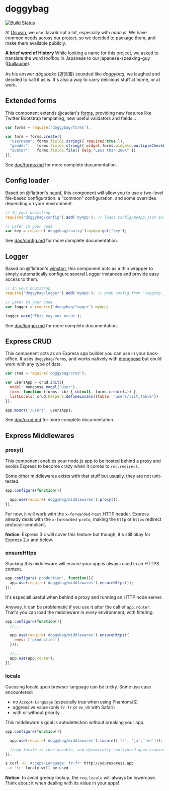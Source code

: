 # doggybag

[![Build Status](https://secure.travis-ci.org/Dijiwan/doggybag.png?branch=master)](http://travis-ci.org/Dijiwan/doggybag)

At [Dijiwan](http://dijiwan.com), we use JavaScript a lot, especially with *node.js*.
We have common needs across our project, so we decided to package them, and
make them available publicly.

**A brief word of History**
While looking a name for this project, we asked to translate the word *toolbox*
in Japanese to our japanese-speaking-guy
([Guillaume](https://github.com/gmarty)).

As his answer *dôgubako* (道具箱) sounded like *doggybag*, we laughed and decided to call it as is.
It's also a way to carry delicious stuff at home, or at work.



## Extended forms

This component extends @caolan's [forms](https://github.com/caolan/forms), providing new features like Twitter Bootstrap
templating, new useful validators and fields…

```javascript
var forms = require('doggybag/forms');

var form = forms.create({
  "username": forms.fields.string({ required:true }),
  "gender":   forms.fields.string({ widget:forms.widgets.multipleCheckbox({}), choices:['M','F','X'], validators:[forms.validators.choices()] }),
  "avatar":   forms.fields.file({ help:"Less than 200K" })
});
```

See [doc/forms.md](https://github.com/Dijiwan/doggybag/tree/master/doc/forms.md) for more complete documentation.



## Config loader

Based on @flatiron's [nconf](https://github.com/flatiron/nconf), this component will allow you to use a two-level
file-based configuration: a "common" configuration, and some overrides depending on your environment.

```javascript
// In your bootstrap
require('doggybag/config').add('myApp'); // loads config/myApp.json and config/myApp.production.json

// Later in your code
var key = require('doggybag/config').myApp.get('key');
```

See [doc/config.md](https://github.com/Dijiwan/doggybag/tree/master/doc/config.md) for more complete documentation.



## Logger

Based on @flatiron's [winston](https://github.com/flatiron/winston), this component acts as a thin wrapper to simply
automatically configure several Logger instances and provide easy access to them.

```javascript
// In your bootstrap
require('doggybag/logger').add('myApp'); // grab config from 'logging.json', key "myApp"

// Later in your code
var logger = require('doggybag/logger').myApp;

logger.warn('This may not occur');
```

See [doc/logger.md](https://github.com/Dijiwan/doggybag/tree/master/doc/logger.md) for more complete documentation.



## Express CRUD

This component acts as an Express app builder you can use in your back-office. It uses `doggybag/forms`, and works
natively with [mongoose](http://mongoosejs.com/) but could work with any type of data.

```javascript
var crud = require('doggybag/crud');

var usersApp = crud.init({
  model: mongoose.model('User'),
  form: function (forms, cb) { cb(null, forms.create(…)) },
  listLocals: crud.helpers.defineLocals({table: "users/list_table"})
});

app.mount('/users', usersApp);
```

See [doc/crud.md](https://github.com/Dijiwan/doggybag/tree/master/doc/crud.md) for more complete documentation.


## Express Middlewares

### proxy()

This component enables your node.js app to be hosted behind a proxy and avoids
Express to become crazy when it comes to `res.redirect`.

Some other middlewares exists with that stuff but usually, they are not unit-tested.

```javascript
app.configure(function(){

  app.use(require('doggybag/middlewares').proxy());
});
```

For now, it will work with the `x-forwarded-host` HTTP header.
Express already deals with the `x-forwarded-proto`, making the `http` or `https`
redirect protocol-compliant.

**Notice**: Express 3.x will cover this feature but though, it's still okay for
Express 2.x and below.

### ensureHttps

Stacking this middleware will ensure your app is always used in an HTTPS context.

```javascript
app.configure('production', function(){
  app.use(require('doggybag/middlewares').ensureHttps());
});
```

It's especiall useful when behind a proxy and running an HTTP node server.

Anyway, it can be problematic if you use it after the call of `app.router`.
That's you can load the middleware in *every* environment, with filtering.

```javascript
app.configure(function(){
  //...

  app.use(require('doggybag/middlewares').ensureHttps({
    envs: ['production']
  }));

  //...
  app.use(app.router);
});
```

### locale

Guessing locale upon browser language can be tricky. Some use case encountered:
* no `Accept-Language` (especially true when using PhantomJS)
* aggressive value (only `fr-fr` or `en_US` with Safari)
* with or without priority

This middleware's goal is autodetection without breaking your app.

```javascript
app.configure(function(){

  app.use(require('doggybag/middlewares').locale(['fr', 'ja', 'en']));

  //app.locale is then useable, and dynamically configured upon browser request
});
```

```bash
$ curl -H 'Accept-Language: fr-fr' http://yourexpress.app
--> 'fr' locale will be used
```

**Notice**: to avoid greedy lookup, the `req.locale` will always be lowercase.
Think about it when dealing with its value in your apps!